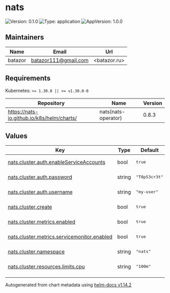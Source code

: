 # nats

![Version: 0.1.0](https://img.shields.io/badge/Version-0.1.0-informational?style=flat-square) ![Type: application](https://img.shields.io/badge/Type-application-informational?style=flat-square) ![AppVersion: 1.0.0](https://img.shields.io/badge/AppVersion-1.0.0-informational?style=flat-square)

## Maintainers

| Name | Email | Url |
| ---- | ------ | --- |
| batazor | <batazor111@gmail.com> | <batazor.ru> |

## Requirements

Kubernetes: `>= 1.30.0 || >= v1.30.0-0`

| Repository | Name | Version |
|------------|------|---------|
| https://nats-io.github.io/k8s/helm/charts/ | nats(nats-operator) | 0.8.3 |

## Values

<table height="400px" >
	<thead>
		<th>Key</th>
		<th>Type</th>
		<th>Default</th>
		<th>Description</th>
	</thead>
	<tbody>
		<tr>
			<td id="nats--cluster--auth--enableServiceAccounts"><a href="./values.yaml#L30">nats.cluster.auth.enableServiceAccounts</a></td>
			<td>
bool
</td>
			<td>
				<div style="max-width: 300px;">
<pre lang="json">
true
</pre>
</div>
			</td>
			<td></td>
		</tr>
		<tr>
			<td id="nats--cluster--auth--password"><a href="./values.yaml#L32">nats.cluster.auth.password</a></td>
			<td>
string
</td>
			<td>
				<div style="max-width: 300px;">
<pre lang="json">
"T0pS3cr3t"
</pre>
</div>
			</td>
			<td></td>
		</tr>
		<tr>
			<td id="nats--cluster--auth--username"><a href="./values.yaml#L31">nats.cluster.auth.username</a></td>
			<td>
string
</td>
			<td>
				<div style="max-width: 300px;">
<pre lang="json">
"my-user"
</pre>
</div>
			</td>
			<td></td>
		</tr>
		<tr>
			<td id="nats--cluster--create"><a href="./values.yaml#L17">nats.cluster.create</a></td>
			<td>
bool
</td>
			<td>
				<div style="max-width: 300px;">
<pre lang="json">
true
</pre>
</div>
			</td>
			<td></td>
		</tr>
		<tr>
			<td id="nats--cluster--metrics--enabled"><a href="./values.yaml#L35">nats.cluster.metrics.enabled</a></td>
			<td>
bool
</td>
			<td>
				<div style="max-width: 300px;">
<pre lang="json">
true
</pre>
</div>
			</td>
			<td></td>
		</tr>
		<tr>
			<td id="nats--cluster--metrics--servicemonitor--enabled"><a href="./values.yaml#L38">nats.cluster.metrics.servicemonitor.enabled</a></td>
			<td>
bool
</td>
			<td>
				<div style="max-width: 300px;">
<pre lang="json">
true
</pre>
</div>
			</td>
			<td></td>
		</tr>
		<tr>
			<td id="nats--cluster--namespace"><a href="./values.yaml#L19">nats.cluster.namespace</a></td>
			<td>
string
</td>
			<td>
				<div style="max-width: 300px;">
<pre lang="json">
"nats"
</pre>
</div>
			</td>
			<td></td>
		</tr>
		<tr>
			<td id="nats--cluster--resources--limits--cpu"><a href="./values.yaml#L23">nats.cluster.resources.limits.cpu</a></td>
			<td>
string
</td>
			<td>
				<div style="max-width: 300px;">
<pre lang="json">
"100m"
</pre>
</div>
			</td>
			<td></td>
		</tr>
		<tr>
			<td id="nats--cluster--resources--limits--memory"><a href="./values.yaml#L24">nats.cluster.resources.limits.memory</a></td>
			<td>
string
</td>
			<td>
				<div style="max-width: 300px;">
<pre lang="json">
"256Mi"
</pre>
</div>
			</td>
			<td></td>
		</tr>
		<tr>
			<td id="nats--cluster--resources--requests--cpu"><a href="./values.yaml#L26">nats.cluster.resources.requests.cpu</a></td>
			<td>
string
</td>
			<td>
				<div style="max-width: 300px;">
<pre lang="json">
"20m"
</pre>
</div>
			</td>
			<td></td>
		</tr>
		<tr>
			<td id="nats--cluster--resources--requests--memory"><a href="./values.yaml#L27">nats.cluster.resources.requests.memory</a></td>
			<td>
string
</td>
			<td>
				<div style="max-width: 300px;">
<pre lang="json">
"50Mi"
</pre>
</div>
			</td>
			<td></td>
		</tr>
		<tr>
			<td id="nats--enabled"><a href="./values.yaml#L6">nats.enabled</a></td>
			<td>
bool
</td>
			<td>
				<div style="max-width: 300px;">
<pre lang="json">
true
</pre>
</div>
			</td>
			<td></td>
		</tr>
		<tr>
			<td id="nats--resources--limits--cpu"><a href="./values.yaml#L10">nats.resources.limits.cpu</a></td>
			<td>
string
</td>
			<td>
				<div style="max-width: 300px;">
<pre lang="json">
"100m"
</pre>
</div>
			</td>
			<td></td>
		</tr>
		<tr>
			<td id="nats--resources--limits--memory"><a href="./values.yaml#L11">nats.resources.limits.memory</a></td>
			<td>
string
</td>
			<td>
				<div style="max-width: 300px;">
<pre lang="json">
"256Mi"
</pre>
</div>
			</td>
			<td></td>
		</tr>
		<tr>
			<td id="nats--resources--requests--cpu"><a href="./values.yaml#L13">nats.resources.requests.cpu</a></td>
			<td>
string
</td>
			<td>
				<div style="max-width: 300px;">
<pre lang="json">
"20m"
</pre>
</div>
			</td>
			<td></td>
		</tr>
		<tr>
			<td id="nats--resources--requests--memory"><a href="./values.yaml#L14">nats.resources.requests.memory</a></td>
			<td>
string
</td>
			<td>
				<div style="max-width: 300px;">
<pre lang="json">
"50Mi"
</pre>
</div>
			</td>
			<td></td>
		</tr>
	</tbody>
</table>

----------------------------------------------
Autogenerated from chart metadata using [helm-docs v1.14.2](https://github.com/norwoodj/helm-docs/releases/v1.14.2)

